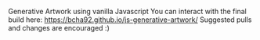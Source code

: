 Generative Artwork using vanilla Javascript
You can interact with the final build here: https://bcha92.github.io/js-generative-artwork/
Suggested pulls and changes are encouraged :)
